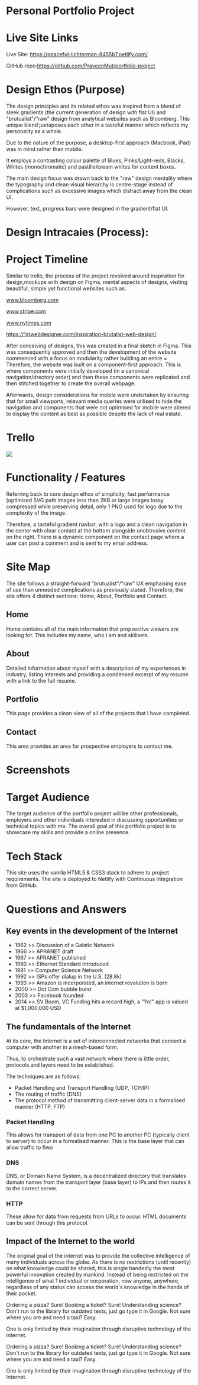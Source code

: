 # Personal Portfolio Project

# Live Site Links
<p>Live Site: <a href="https://peaceful-lichterman-8455b7.netlify.com/">https://peaceful-lichterman-8455b7.netlify.com/</a></p>
<p>GitHub repo:<a href="https://github.com/PraveenMut/portfolio-project">https://github.com/PraveenMut/portfolio-project</a></p>

# Design Ethos (Purpose)

The design principles and its related ethos was inspired from a blend of sleek gradients (the current generation of design with flat UI) and "brutualist"/"raw" design from analytical websites such as Bloomberg. This unique blend juxtaposes each other in a tasteful manner which reflects my personality as a whole.

Due to the nature of the purpose, a desktop-first approach (Macbook, iPad) was in mind rather than mobile. 
 
It employs a contrasting colour palette of Blues, Pinks/Light-reds, Blacks, Whites (monochromatic) and pastille/cream whites for content boxes.

The main design focus was drawn back to the "raw" design mentality where the typography and clean visual hierarchy is centre-stage instead of complications such as excessive images which distract away from the clean UI.

However, text, progress bars were designed in the gradient/flat UI.

# Design Intracaies (Process):


# Project Timeline

Similar to trello, the process of the project revolved around inspiration for design,mockups with design on Figma, mental aspects of designs, visiting beautiful, simple yet functional websites such as:

<p><a href="www.bloomberg.com">www.bloomberg.com</a></p>
<p><a href="www.stripe.com">www.stripe.com</a></p>
<p><a href="www.nytimes.com">www.nytimes.com</a></p>
<p><a href="https://1stwebdesigner.com/inspiration-brutalist-web-design/">https://1stwebdesigner.com/inspiration-brutalist-web-design/</a></p>

After conceiving of designs, this was created in a final sketch in Figma. This was consequently approved and then the development of the website commenced with a focus on modularity rather building an entire =
Therefore, the website was built on a component-first approach. This is where components were initially developed (in a canonical navigation/drectory order) and then these components were replicated and then stitched together to create the overall webpage.

Afterwards, design considerations for mobile were undertaken by ensuring that for small viewports, relevant media queries were utilised to hide the navigation and components that were not optimised for mobile were altered to display the content as best as possible despite the lack of real estate. 

# Trello

<img src="/docs/trello.png" />

# Functionality / Features

Referring back to core design ethos of simplicity, fast performance (optimised SVG path images less than 2KB or large images lossy compressed while preserving detail, only 1 PNG used for logo due to the complexity of the image.

Therefore, a tasteful gradient navbar, with a logo and a clean navigation in the center with clear contact at the bottom alongside unobtrusive content on the right. There is a dynamic component on the contact page where a user can post a comment and is sent to my email address. 

# Site Map

The site follows a straight-forward "brutualist"/"raw" UX emphaising ease of use than unneeded complications as previously stated. Therefore, the site offers 4 distinct sections: Home, About, Portfolio and Contact.

## Home

Home contains all of the main information that propsective viewers are looking for. This includes my name, who I am and skillsets. 

## About
Detailed information about myself with a description of my experiences in industry, listing interests and providing a condensed excerpt of my resume with a link to the full resume. 

## Portfolio
This page provides a clean view of all of the projects that I have completed.

## Contact
This area provides an area for prospective employers to contact me.

# Screenshots

# Target Audience

The target audience of the portfolio project will be other professionals, employers and other individuals interested in discussing opportunities or technical topics with me. The overall goal of this portfolio project is to showcase my skills and provide a online presence.

# Tech Stack

This site uses the vanilla HTML5 & CSS3 stack to adhere to project requirements. The site is deployed to Netlify with Continuous Integration from GitHub.

# Questions and Answers

## Key events in the development of the Internet

- 1962 >> Discussion of a Galatic Network
- 1966 >> APRANET draft
- 1967 >> APRANET published
- 1980 >> Ethernet Standard Introduced
- 1981 >> Computer Science Network
- 1992 >> ISPs offer dialup in the U.S. (28.8k)
- 1993 >> Amazon is incorporated, an internet revolution is born
- 2000 >> Dot Com bubble burst
- 2003 >> Facebook founded
- 2014 >> SV Boom, VC Funding hits a record high, a "Yo!" app is valued at $1,000,000 USD


## The fundamentals of the Internet

At its core, the Internet is a set of interconnected networks that connect a computer with another in a mesh-based form. 

Thus, to orchestrate such a vast network where there is little order, protocols and layers need to be established.

The techniques are as follows:
- Packet Handling and Transport Handling (UDP, TCP/IP)
- The routing of traffic (DNS)
- The protocol method of transmitting client-server data in a formalised manner (HTTP, FTP)

### Packet Handling
This allows for transport of data from one PC to another PC (typically client to server) to occur in a formalised manner. This is the base layer that can allow traffic to flwo

### DNS
DNS, or Domain Name System, is a decentralized directory that translates domain names from the transport layer (base layer) to IPs and then routes it to the correct server.

### HTTP
These allow for data from requests from URLs to occur. HTML documents can be sent through this protocol.

## Impact of the Internet to the world
The original goal of the internet was to provide the collective intelligence of many individuals across the globe. As there is no restrictions (until recently) on what knowledge could be shared, this is single handedly the most powerful innovation created by mankind. Instead of being restricted on the intelligence of what 1 individual or corporation, now anyone, anywhere, regardless of any status can access the world's knowledge in the hands of their pocket. 

Ordering a pizza? Sure! Booking a ticket? Sure! Understanding science? Don't run to the library for outdated texts, just go type it in Google. Not sure where you are and need a taxi? Easy.

One is only limited by their imagination through disruptive technology of the Internet.

Ordering a pizza? Sure! Booking a ticket? Sure! Understanding science? Don't run to the library for outdated texts, just go type it in Google. Not sure where you are and need a taxi? Easy.

One is only limited by their imagination through disruptive technology of the Internet.